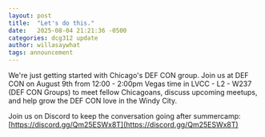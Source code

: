 ```yaml
---
layout: post
title:  "Let's do this."
date:   2025-08-04 21:21:36 -0500
categories: dcg312 update
author: willasaywhat
tags: announcement
---
```

We're just getting started with Chicago's DEF CON group. Join us at DEF CON on August 9th from 12:00 - 2:00pm Vegas time in LVCC - L2 - W237 (DEF CON Groups) to meet fellow Chicagoans, discuss upcoming meetups, and help grow the DEF CON love in the Windy City.

Join us on Discord to keep the conversation going after summercamp: [https://discord.gg/Qm25ESWx8T](https://discord.gg/Qm25ESWx8T)